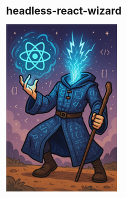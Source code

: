 # headless-react-wizard

<img src="./public/AI_Generated_Headless_Wizard.png" alt="Wizard Demo" width="300"/>

